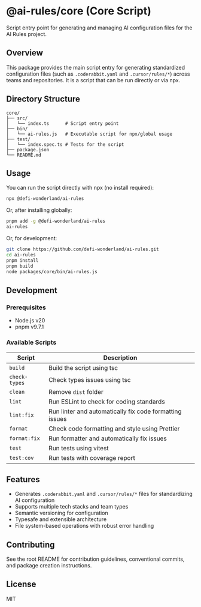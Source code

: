 # @ai-rules/core (Core Script)

Script entry point for generating and managing AI configuration files for the AI Rules project.

## Overview

This package provides the main script entry for generating standardized configuration files (such as `.coderabbit.yaml` and `.cursor/rules/*`) across teams and repositories. It is a script that can be run directly or via npx.

## Directory Structure

```
core/
├── src/
│   └── index.ts      # Script entry point
├── bin/
│   └── ai-rules.js   # Executable script for npx/global usage
├── test/
│   └── index.spec.ts # Tests for the script
├── package.json
└── README.md
```

## Usage

You can run the script directly with npx (no install required):

```bash
npx @defi-wonderland/ai-rules
```

Or, after installing globally:

```bash
pnpm add -g @defi-wonderland/ai-rules
ai-rules
```

Or, for development:

```bash
git clone https://github.com/defi-wonderland/ai-rules.git
cd ai-rules
pnpm install
pnpm build
node packages/core/bin/ai-rules.js
```

## Development

### Prerequisites

-   Node.js v20
-   pnpm v9.7.1

### Available Scripts

| Script        | Description                                             |
| ------------- | ------------------------------------------------------- |
| `build`       | Build the script using tsc                              |
| `check-types` | Check types issues using tsc                            |
| `clean`       | Remove `dist` folder                                    |
| `lint`        | Run ESLint to check for coding standards                |
| `lint:fix`    | Run linter and automatically fix code formatting issues |
| `format`      | Check code formatting and style using Prettier          |
| `format:fix`  | Run formatter and automatically fix issues              |
| `test`        | Run tests using vitest                                  |
| `test:cov`    | Run tests with coverage report                          |

## Features

-   Generates `.coderabbit.yaml` and `.cursor/rules/*` files for standardizing AI configuration
-   Supports multiple tech stacks and team types
-   Semantic versioning for configuration
-   Typesafe and extensible architecture
-   File system-based operations with robust error handling

## Contributing

See the root README for contribution guidelines, conventional commits, and package creation instructions.

## License

MIT
